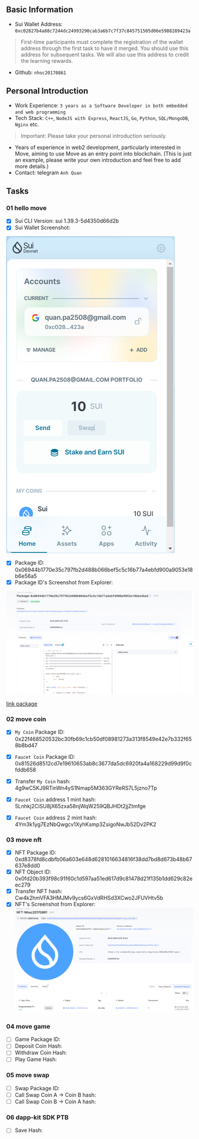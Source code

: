 ## Basic Information
- Sui Wallet Address: `0xc02827b4a88c7244dc24993290cab3a6b7c7f37c845751505d06e5988289423a`
> First-time participants must complete the registration of the wallet address through the first task to have it merged. You should use this address for subsequent tasks. We will also use this address to credit the learning rewards.
- Github: `nhoc20170861`

## Personal Introduction
- Work Experience: `3 years as a Software Developer in both embedded and web programming`
- Tech Stack:  `C++`, `NodeJS with Express`, `ReactJS`, `Go`, `Python`, `SQL/MongoDB`,  `Nginx` etc.
> Important: Please take your personal introduction seriously.
- Years of experience in web2 development, particularly interested in Move, aiming to use Move as an entry point into blockchain. (This is just an example, please write your own introduction and feel free to add more details.)
- Contact: telegram `Anh Quan`

## Tasks

### 01 hello move
- [X] Sui CLI Version: sui 1.39.3-5d4350d66d2b
- [X] Sui Wallet Screenshot: 

![sui wallet](images/sui_wallet.PNG)

- [X] Package ID: 0x06944b1770e35c797fb2d488b066bef5c5c16b77a4ebfd900a9053e18b6e56a5
- [X] Package ID's Screenshot from Explorer: 

![Link to image uploaded to `images` folder.](images/hello_move_package.png)

[link package](https://suiscan.xyz/testnet/object/0x06944b1770e35c797fb2d488b066bef5c5c16b77a4ebfd900a9053e18b6e56a5/contracts)


### 02 move coin
- [X] `My Coin` Package ID: 0x22f468520532bc30fb69c1cb50df08981273a313f8549e42e7b332f658b8bd47
- [X] `Faucet Coin` Package ID: 0x81526d8512cd7e19610653ab8c3677da5dc6920fa4a168229d99d9f0cfddb658
- [X] Transfer `My Coin` hash: 4g9wC5KJ9RTinWn4yS1Nmap5M363GYReRS7L5jzno7Tp
- [X] `Faucet Coin` address 1 mint hash: 5Lnhkj2CiSU8jX65zxa58njWqW259QBJHDt2jjZtmfge
- [X] `Faucet Coin` address 2 mint hash: 4Ym3k1yg7EzNbQwgcv1XyhKsmp3ZsigoNwJb52Dv2PK2


### 03 move nft
- [X] NFT Package ID: 0xd8378fd8cdbfb06a603e648d6281016634816f38dd7bd8d673b48b67637e8dd0
- [X] NFT Object ID: 0x0fd20b393f98c91f60c1d597aa51ed617d9c81478d21f135b1dd629c82eec279
- [X] Transfer NFT hash: Cw4k2hmVFA3HMJMv9ycs6GxVdRHSd3XCwo2JFUVHtv5b
- [X] NFT's Screenshot from Explorer: ![nft](images/nft.png)

### 04 move game
- [ ] Game Package ID:
- [ ] Deposit Coin Hash:
- [ ] Withdraw Coin Hash:
- [ ] Play Game Hash:

### 05 move swap
- [ ] Swap Package ID:
- [ ] Call Swap Coin A -> Coin B hash:
- [ ] Call Swap Coin B -> Coin A hash:

### 06 dapp-kit SDK PTB
- [ ] Save Hash:
